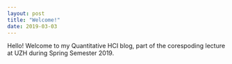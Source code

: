 ```yaml
---
layout: post
title: "Welcome!"
date: 2019-03-03
---
```

Hello! Welcome to my Quantitative HCI blog, part of the corespoding lecture at UZH during Spring Semester 2019.